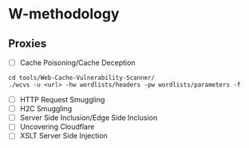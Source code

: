 # W-methodology

## Proxies
- ☐ Cache Poisoning/Cache Deception
```
cd tools/Web-Cache-Vulnerability-Scanner/
./wcvs -u <url> -hw wordlists/headers -pw wordlists/parameters -f
```
- ☐ HTTP Request Smuggling
- ☐ H2C Smuggling
- ☐ Server Side Inclusion/Edge Side Inclusion
- ☐ Uncovering Cloudflare
- ☐ XSLT Server Side Injection
